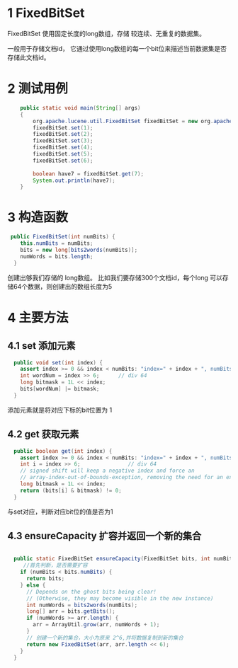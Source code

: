 # 1 FixedBitSet

FixedBitSet 使用固定长度的long数组，存储 较连续、无重复的数据集。

一般用于存储文档id， 它通过使用long数组的每一个bit位来描述当前数据集是否存储此文档id。





# 2 测试用例

```java
    public static void main(String[] args)
    {
        org.apache.lucene.util.FixedBitSet fixedBitSet = new org.apache.lucene.util.FixedBitSet(300);
        fixedBitSet.set(1);
        fixedBitSet.set(2);
        fixedBitSet.set(3);
        fixedBitSet.set(4);
        fixedBitSet.set(5);
        fixedBitSet.set(6);
        
        boolean have7 = fixedBitSet.get(7);
        System.out.println(have7);
    }
```





# 3 构造函数

```java
 public FixedBitSet(int numBits) {
    this.numBits = numBits;
    bits = new long[bits2words(numBits)];
    numWords = bits.length;
  }
```

创建出够我们存储的 long数组。 比如我们要存储300个文档id，每个long 可以存储64个数据，则创建出的数组长度为5



# 4 主要方法

## 4.1 set 添加元素

```java
  public void set(int index) {
    assert index >= 0 && index < numBits: "index=" + index + ", numBits=" + numBits;
    int wordNum = index >> 6;      // div 64
    long bitmask = 1L << index;
    bits[wordNum] |= bitmask;
  }
```

添加元素就是将对应下标的bit位置为 1



## 4.2 get 获取元素

```java
  public boolean get(int index) {
    assert index >= 0 && index < numBits: "index=" + index + ", numBits=" + numBits;
    int i = index >> 6;               // div 64
    // signed shift will keep a negative index and force an
    // array-index-out-of-bounds-exception, removing the need for an explicit check.
    long bitmask = 1L << index;
    return (bits[i] & bitmask) != 0;
  }
```

与set对应，判断对应bit位的值是否为1



## 4.3 ensureCapacity 扩容并返回一个新的集合

```java

  public static FixedBitSet ensureCapacity(FixedBitSet bits, int numBits) {
     //首先判断，是否需要扩容
    if (numBits < bits.numBits) {
      return bits;
    } else {
      // Depends on the ghost bits being clear!
      // (Otherwise, they may become visible in the new instance)
      int numWords = bits2words(numBits);
      long[] arr = bits.getBits();
      if (numWords >= arr.length) {
        arr = ArrayUtil.grow(arr, numWords + 1);
      }
      // 创建一个新的集合，大小为原来 2^6,并将数据复制到新的集合
      return new FixedBitSet(arr, arr.length << 6);
    }
  }
```







